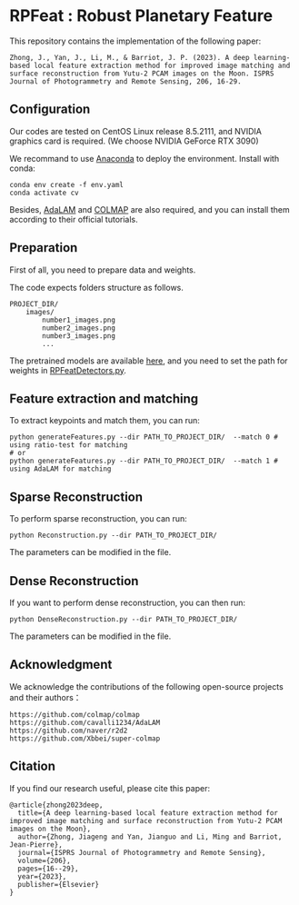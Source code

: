  # RPFeat : Robust Planetary Feature
 This repository contains the implementation of the following paper:
 ```
Zhong, J., Yan, J., Li, M., & Barriot, J. P. (2023). A deep learning-based local feature extraction method for improved image matching and surface reconstruction from Yutu-2 PCAM images on the Moon. ISPRS Journal of Photogrammetry and Remote Sensing, 206, 16-29.
 ```

 ## Configuration
 Our codes are tested on CentOS Linux release 8.5.2111, and NVIDIA graphics card is required. (We choose NVIDIA GeForce RTX 3090)
 
 We recommand to use [Anaconda](https://www.anaconda.com/) to deploy the environment. Install with conda:
 ```
 conda env create -f env.yaml
 conda activate cv
 ```

Besides, [AdaLAM](https://github.com/cavalli1234/AdaLAM) and [COLMAP](https://github.com/colmap/colmap) are also required, and you can install them according to their official tutorials.

## Preparation
First of all, you need to prepare data and weights.

The code expects folders structure as follows.
```
PROJECT_DIR/
    images/
        number1_images.png
        number2_images.png
        number3_images.png
        ...
```

The pretrained models are available [here](https://drive.google.com/drive/folders/1y6B6DD7PdhbKT--CjL3hKnZiBS3pkM-m?usp=drive_link), and you need to set the path for weights in [RPFeatDetectors.py](RPFeatDetectors.py).

## Feature extraction and matching
To extract keypoints and match them, you can run:
```
python generateFeatures.py --dir PATH_TO_PROJECT_DIR/  --match 0 # using ratio-test for matching
# or
python generateFeatures.py --dir PATH_TO_PROJECT_DIR/  --match 1 # using AdaLAM for matching
```
## Sparse Reconstruction
To perform sparse reconstruction, you can run:
```
python Reconstruction.py --dir PATH_TO_PROJECT_DIR/
```
The parameters can be modified in the file.
## Dense Reconstruction
If you want to perform dense reconstruction, you can then run:
```
python DenseReconstruction.py --dir PATH_TO_PROJECT_DIR/
```
The parameters can be modified in the file.

## Acknowledgment
We acknowledge the contributions of the following open-source projects and their authors：
```
https://github.com/colmap/colmap
https://github.com/cavalli1234/AdaLAM
https://github.com/naver/r2d2
https://github.com/Xbbei/super-colmap
```

## Citation
If you find our research useful, please cite this paper:
```
@article{zhong2023deep,
  title={A deep learning-based local feature extraction method for improved image matching and surface reconstruction from Yutu-2 PCAM images on the Moon},
  author={Zhong, Jiageng and Yan, Jianguo and Li, Ming and Barriot, Jean-Pierre},
  journal={ISPRS Journal of Photogrammetry and Remote Sensing},
  volume={206},
  pages={16--29},
  year={2023},
  publisher={Elsevier}
}
```
